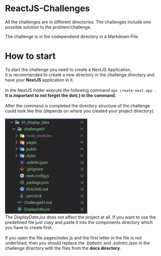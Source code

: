 # ReactJS-Challenges

All the challenges are in different directories.
The challenges include one possible solution to the problem/challenge.

The challenge is in the codependend directory in a Markdown-File.

# How to start

To start the challenge you need to create a NextJS Application.<br>
It is recommended to create a new directory in the challenge directory and have your **NextJS** application in it.<br>
<br>
In the NextJS folder execute the following command `npx create-next-app .`<br>
**It is important to not forget the dot(.) in the command.**<br>
<br>
After the command is completed the directory structure of the challenge could look like this (depends on where you created your project directory):<br>
<br>
![](docs/img/2022-01-25-21-48-58.jpg)<br>
The <i>DisplayData.jsx</i> does not affect the project at all.
If you want to use the predefined file just copy and paste it into the components directory which you have to create first.<br>
<br>
If you open the file pages/index.js and the first letter in the file is red underlined, then you should replace the <i>.babelrc</i> and <i>.eslintrc.json</i> in the challenge directory with the files from the **docs directory**.